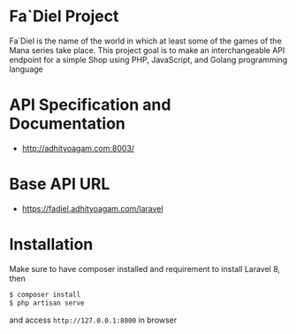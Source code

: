 # Fa`Diel Project
Fa`Diel is the name of the world in which at least some of the games of the Mana series take place.
This project goal is to make an interchangeable API endpoint for a simple Shop using PHP, JavaScript, and Golang programming language

# API Specification and Documentation
- http://adhityoagam.com:8003/

# Base API URL
- https://fadiel.adhityoagam.com/laravel

# Installation
Make sure to have composer installed and requirement to install Laravel 8, then
```sh
$ composer install
$ php artisan serve
```
and access `http://127.0.0.1:8000` in browser
